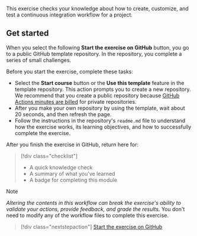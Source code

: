 This exercise checks your knowledge about how to create, customize, and test a continuous integration workflow for a project. 

## Get started

When you select the following **Start the exercise on GitHub** button, you go to a public GitHub template repository. In the repository, you complete a series of small challenges.

Before you start the exercise, complete these tasks:

- Select the **Start course** button or the **Use this template** feature in the template repository. This action prompts you to create a new repository. We recommend that you create a public repository because  [GitHub Actions minutes are billed](https://docs.github.com/billing/managing-billing-for-github-actions/about-billing-for-github-actions) for private repositories.
- After you make your own repository by using the template, wait about 20 seconds, and then refresh the page.
- Follow the instructions in the repository's `readme.md` file to understand how the exercise works, its learning objectives, and how to successfully complete the exercise.

After you finish the exercise in GitHub, return here for:

> [!div class="checklist"]
> - A quick knowledge check 
> - A summary of what you've learned
> - A badge for completing this module

>[!NOTE]
> *Altering the contents in this workflow can break the exercise's ability to validate your actions, provide feedback, and grade the results.* You don't need to modify any of the workflow files to complete this exercise.

> [!div class="nextstepaction"]
> [Start the exercise on GitHub](https://github.com/skills-dev/test-with-actions)
